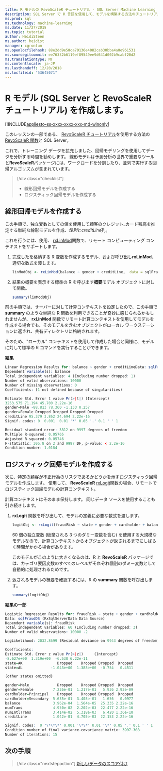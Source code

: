 ```yaml
---
title: R モデルの RevoScaleR チュートリアル - SQL Server Machine Learning の作成します。
description: SQL Server で R 言語を使用して、モデルを構築する方法のチュートリアル。
ms.prod: sql
ms.technology: machine-learning
ms.date: 11/27/2018
ms.topic: tutorial
author: HeidiSteen
ms.author: heidist
manager: cgronlun
ms.openlocfilehash: 88e2dd9e50ca79136e4082cab30bba4a0e961531
ms.sourcegitcommit: ee76332b6119ef89549ee9d641d002b9cabf20d2
ms.translationtype: MT
ms.contentlocale: ja-JP
ms.lasthandoff: 12/20/2018
ms.locfileid: "53645071"
---
```

# <a name="create-r-models-sql-server-and-revoscaler-tutorial"></a>R モデル (SQL Server と RevoScaleR チュートリアル) を作成します。
[!INCLUDE[appliesto-ss-xxxx-xxxx-xxx-md-winonly](../../includes/appliesto-ss-xxxx-xxxx-xxx-md-winonly.md)]

このレッスンの一部である、 [RevoScaleR チュートリアル](deepdive-data-science-deep-dive-using-the-revoscaler-packages.md)を使用する方法の[RevoScaleR 関数](https://docs.microsoft.com/machine-learning-server/r-reference/revoscaler/revoscaler)と SQL Server。

これで、トレーニング データを拡充しました、回帰モデリングを使用してデータを分析する時間を勧めします。 線形モデルは予測分析の世界で重要なツールと**RevoScaleR**パッケージには、ワークロードを分割したり、並列で実行する回帰アルゴリズムが含まれています。

> [!div class="checklist"]
> * 線形回帰モデルを作成する
> * ロジスティック回帰モデルを作成する

## <a name="create-a-linear-regression-model"></a>線形回帰モデルを作成する

この手順で、独立変数としての値を使用して顧客のクレジット_カード残高を推定する単純な線形モデルを作成、*性別*と*creditLine*列。
  
これを行うには、使用、 [rxLinMod](https://docs.microsoft.com/machine-learning-server/r-reference/revoscaler/rxlinmod)関数で、リモート コンピューティング コンテキストをサポートします。
  
1. 完成したを格納する R 変数を作成するモデル、および呼び出し**rxLinMod**、適切な数式を渡します。
  
    ```R
    linModObj <- rxLinMod(balance ~ gender + creditLine,  data = sqlFraudDS)
    ```
  
2. 結果の概要を表示する標準の R を呼び出す**概要**モデル オブジェクトに対して関数。
  
     ```R
     summary(linModObj)
     ```

前の手順では、サーバーに対して計算コンテキストを設定したので、この手順で **summary** のような単純な R 関数を利用できることが奇妙に感じられるかもしれませんが、 **rxLinMod** 関数でリモート計算コンテキストを使用してモデルを作成する場合でも、そのモデルを含むオブジェクトがローカル ワークステーションに返され、共有ディレクトリに格納されます。

そのため、"ローカル" コンテキストを使用して作成した場合と同様に、モデルに対して標準の R コマンドを実行することができます。

**結果**

```R
Linear Regression Results for: balance ~ gender + creditLineData: sqlFraudDS (RxSqlServerData Data Source)
Dependent variable(s): balance
Total independent variables: 4 (Including number dropped: 1)
Number of valid observations: 10000
Number of missing observations: 0
Coefficients: (1 not defined because of singularities)

Estimate Std. Error t value Pr(>|t|) (Intercept)
3253.575 71.194 45.700 2.22e-16
gender=Male -88.813 78.360 -1.133 0.257
gender=Female Dropped Dropped Dropped Dropped
creditLine 95.379 3.862 24.694 2.22e-16
Signif. codes: 0  0.001  0.01 '*' 0.05 '.' 0.1 ' ' 1

Residual standard error: 3812 on 9997 degrees of freedom
Multiple R-squared: 0.05765
Adjusted R-squared: 0.05746
F-statistic: 305.8 on 2 and 9997 DF, p-value: < 2.2e-16
Condition number: 1.0184
```

## <a name="create-a-logistic-regression-model"></a>ロジスティック回帰モデルを作成する

次に、特定の顧客が不正行為のリスクであるかどうかを示すロジスティック回帰モデルを作成します。 使用して、 **RevoScaleR** [rxLogit](https://docs.microsoft.com/machine-learning-server/r-reference/revoscaler/rxlogit)関数の場合、リモートでロジスティック回帰モデルの計算コンテキスト。

計算コンテキストはそのまま保持します。 同じデータ ソースを使用することも引き続きします。

1. **rxLogit** 関数を呼び出して、モデルの定義に必要な数式を渡します。

    ```R
    logitObj <- rxLogit(fraudRisk ~ state + gender + cardholder + balance + numTrans + numIntlTrans + creditLine, data = sqlFraudDS, dropFirst = TRUE)
    ```
  
    60 個の独立変数 (破棄される 3 つのダミー変数を含む) を使用する大規模なモデルなので、計算コンテキストからオブジェクトが返されるまでにしばらく時間がかかる場合があります。
    
    このモデルがこのように大きくなるのは、R と **RevoScaleR** パッケージでは、カテゴリ要因変数のすべてのレベルがそれぞれ個別のダミー変数として自動的に処理されるためです。
  
2. 返されるモデルの概要を確認するには、R の **summary** 関数を呼び出します。
  
    ```R
    summary(logitObj)
    ```
  
**結果の一部**

```R
Logistic Regression Results for: fraudRisk ~ state + gender + cardholder + balance + numTrans + numIntlTrans + creditLine
Data: sqlFraudDS (RxSqlServerData Data Source)
Dependent variable(s): fraudRisk
Total independent variables: 60 (Including number dropped: 3)
Number of valid observations: 10000 -2

LogLikelihood: 2032.8699 (Residual deviance on 9943 degrees of freedom)

Coefficients:
Estimate Std. Error z value Pr(>|z|)     (Intercept)
-8.627e+00  1.319e+00  -6.538 6.22e-11
state=AK                Dropped    Dropped Dropped  Dropped
state=AL             -1.043e+00  1.383e+00  -0.754   0.4511

(other states omitted)

gender=Male             Dropped    Dropped Dropped  Dropped
gender=Female         7.226e-01  1.217e-01   5.936 2.92e-09
cardholder=Principal    Dropped    Dropped Dropped  Dropped
cardholder=Secondary  5.635e-01  3.403e-01   1.656   0.0977
balance               3.962e-04  1.564e-05  25.335 2.22e-16
numTrans              4.950e-02  2.202e-03  22.477 2.22e-16
numIntlTrans          3.414e-02  5.318e-03   6.420 1.36e-10
creditLine            1.042e-01  4.705e-03  22.153 2.22e-16

Signif. codes:  0 '\*\*\*' 0.001 '\*\*' 0.01 '\*' 0.05 '.' 0.1 ' ' 1
Condition number of final variance-covariance matrix: 3997.308
Number of iterations: 15
```

## <a name="next-steps"></a>次の手順

> [!div class="nextstepaction"]
> [新しいデータのスコア付け](../../advanced-analytics/tutorials/deepdive-score-new-data.md)